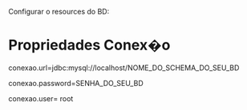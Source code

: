 Configurar o resources do BD:

# Propriedades Conex�o

conexao.url=jdbc:mysql://localhost/NOME_DO_SCHEMA_DO_SEU_BD

conexao.password=SENHA_DO_SEU_BD

conexao.user= root